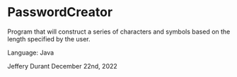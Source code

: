 # PasswordCreator

Program that will construct a series of characters and symbols based on the length specified by the user.

Language: Java 

Jeffery Durant
December 22nd, 2022
